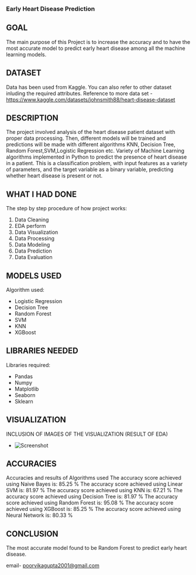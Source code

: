 ### Early Heart Disease Prediction

## GOAL

The main purpose of this Project is to increase the accuracy and to have the most accurate model to predict early heart disease among all the machine learning models.

## DATASET

Data has been used from Kaggle.
You can also refer to other dataset inluding the required attributes.
Reference to more data set - https://www.kaggle.com/datasets/johnsmith88/heart-disease-dataset

## DESCRIPTION

The project involved analysis of the heart disease patient dataset with proper data processing. Then, different models will be trained and predictions will be made with different algorithms KNN, Decision Tree, Random Forest,SVM,Logistic Regression etc. Variety of Machine Learning algorithms implemented in Python to predict the presence of heart disease in a patient. This is a classification problem, with input features as a variety of parameters, and the target variable as a binary variable, predicting whether heart disease is present or not.

## WHAT I HAD DONE

The step by step procedure of how project works:
1. Data Cleaning
2. EDA perform
3. Data Visualization
4. Data Processing
5. Data Modeling
6. Data Prediction
7. Data Evaluation

## MODELS USED

Algorithm used:
* Logistic Regression
* Decision Tree
* Random Forest
* SVM
* KNN
* XGBoost

## LIBRARIES NEEDED

Libraries required:
* Pandas
* Numpy
* Matplotlib
* Seaborn
* Sklearn


## VISUALIZATION

INCLUSION OF IMAGES OF THE VISUALIZATION (RESULT OF EDA)
- ![Screenshot](/home/skyfly/GSSOc/World-of-AI-1/machine_learning/Heart_disease_prediction/images/output.png)



## ACCURACIES

Accuracies and results of Algorithms used
The accuracy score achieved using Naive Bayes is: 85.25 %
The accuracy score achieved using Linear SVM is: 81.97 %
The accuracy score achieved using KNN is: 67.21 %
The accuracy score achieved using Decision Tree is: 81.97 %
The accuracy score achieved using Random Forest is: 95.08 %
The accuracy score achieved using XGBoost is: 85.25 %
The accuracy score achieved using Neural Network is: 80.33 %

## CONCLUSION
The most accurate model found to be Random Forest to predict early heart disease.

email- poorvikagupta2001@gmail.com